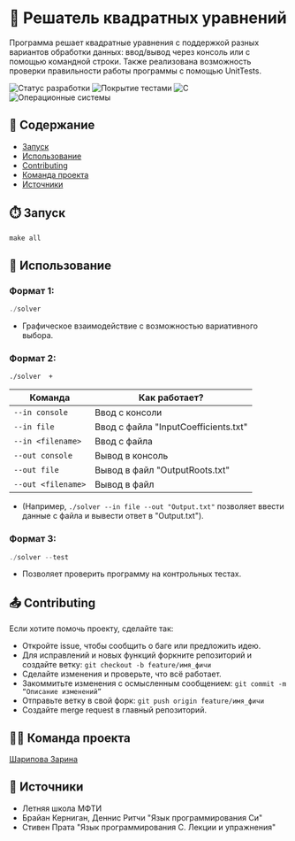 
# 📐 Решатель квадратных уравнений

Программа решает квадратные уравнения с поддержкой разных вариантов обработки данных: ввод/вывод через консоль или с помощью командной строки. Также реализована возможность проверки правильности работы программы с помощью UnitTests.

![Статус разработки](https://img.shields.io/badge/%D0%A1%D1%82%D0%B0%D1%82%D1%83%D1%81%20%D1%80%D0%B0%D0%B7%D1%80%D0%B0%D0%B1%D0%BE%D1%82%D0%BA%D0%B8%20-%2080%25%20-%20orange)
![Покрытие тестами](https://img.shields.io/badge/Покрытие_тестами-30%25-blue?style=flat)
![С](https://img.shields.io/badge/%D0%AF%D0%B7%D1%8B%D0%BA%20-%20%D0%A1%20-%20purple)
![Операционные системы](https://img.shields.io/badge/%D0%9E%D0%BF%D0%B5%D1%80%D0%B0%D1%86%D0%B8%D0%BE%D0%BD%D0%BD%D1%8B%D0%B5%20%D1%81%D0%B8%D1%81%D1%82%D0%B5%D0%BC%D1%8B%20-%20macOS%20%7C%20Linux%20%7C%20Windows%20-%20brown)


## 📑 Содержание

- [Запуск](#⏱️-запуск)
- [Использование](#🧪-использование)
- [Contributing](#📤-contributing)
- [Команда проекта](#👩‍💻-команда-проекта)
- [Источники](#📁-источники)

## ⏱️ Запуск
``` C
make all
```

## 🧪 Использование
 
### Формат 1: 
``` C
./solver 
```
- Графическое взаимодействие с возможностью вариативного выбора.

### Формат  2: 
``` ./solver  + ```

|  Команда | Как работает?|
| --- | --- |
|`--in console` | Ввод с консоли|
|`--in file` | Ввод с файла "InputCoefficients.txt"|
|`--in <filename>`| Ввод с файла <filename>|
|`--out console`| Вывод в консоль|
|`--out file`| Вывод в файл "OutputRoots.txt"|
|`--out <filename>`| Вывод в файл <filename>|

- (Например, ```./solver --in file --out "Output.txt"``` позволяет ввести данные с файла и вывести ответ в "Output.txt").

### Формат 3: 
``` C
./solver --test
```
 - Позволяет проверить программу на контрольных тестах.

## 📤 Contributing

Если хотите помочь проекту, сделайте так:

- Откройте issue, чтобы сообщить о баге или предложить идею.
- Для исправлений и новых функций форкните репозиторий и создайте ветку:
```git checkout -b feature/имя_фичи```
- Сделайте изменения и проверьте, что всё работает.
- Закоммитьте изменения с осмысленным сообщением:
```git commit -m “Описание изменений”```
- Отправьте ветку в свой форк:
```git push origin feature/имя_фичи```
- Создайте merge request в главный репозиторий.

## 👩‍💻 Команда проекта

[Шарипова Зарина](https://t.me/zar45679)

## 📁 Источники

- Летняя школа МФТИ
- Брайан Керниган, Деннис Ритчи "Язык программирования Си"
- Стивен Прата "Язык программирования С. Лекции и упражнения"
